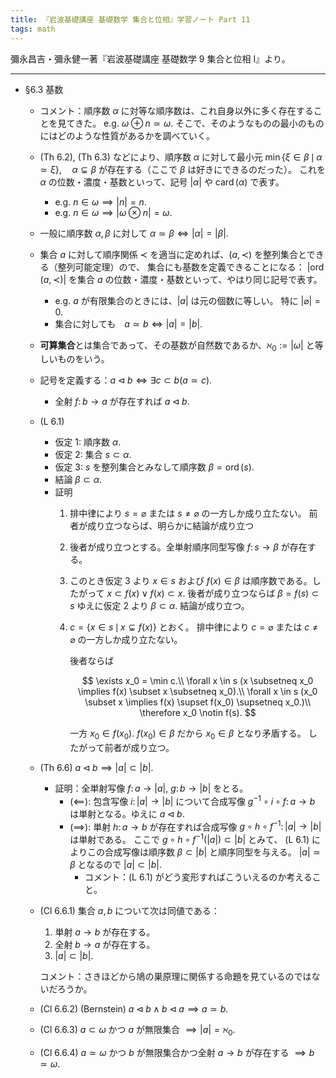 ```yaml
---
title: 『岩波基礎講座 基礎数学 集合と位相』学習ノート Part 11
tags: math
---
```


彌永昌吉・彌永健一著『岩波基礎講座 基礎数学 9 集合と位相 I』より。

----

* §6.3 基数
  * コメント：順序数 $\alpha$ に対等な順序数は、これ自身以外に多く存在することを見てきた。
    e.g. $\omega \oplus n \simeq \omega.$
    そこで、そのようなものの最小のものにはどのような性質があるかを調べていく。
  * (Th 6.2), (Th 6.3) などにより、順序数 $\alpha$ に対して最小元
    $\min \lbrace \xi \in \beta\,\mid\, \alpha \simeq \xi\rbrace, \quad\alpha \subsetneq \beta$ が存在する（ここで $\beta$ は好きにできるのだった）。
    これを $\alpha$ の位数・濃度・基数といって、記号 $\lvert \alpha \rvert$ や $\operatorname{card}(\alpha)$ で表す。
    * e.g. $n \in \omega \implies \lvert n \rvert = n.$
    * e.g. $n \in \omega \implies \lvert \omega \otimes n \rvert = \omega.$
  * 一般に順序数 $\alpha, \beta$ に対して $\alpha \simeq \beta \iff \lvert\alpha\rvert = \lvert\beta\rvert.$
  * 集合 $a$ に対して順序関係 $\prec$ を適当に定めれば、$(a, \prec)$ を整列集合とできる（整列可能定理）ので、
    集合にも基数を定義できることになる：
    $\lvert\operatorname{ord}(a, \prec)\rvert$ を集合 $a$ の位数・濃度・基数といって、やはり同じ記号で表す。
    * e.g. $a$ が有限集合のときには、$\lvert a\rvert$ は元の個数に等しい。
      特に $\lvert\varnothing\rvert = 0.$
    * 集合に対しても　$a \simeq b \iff \lvert a\rvert = \lvert b\rvert.$
  * **可算集合**とは集合であって、その基数が自然数であるか、$\aleph_0 := \lvert \omega\rvert$ と等しいものをいう。
  * 記号を定義する：$a \triangleleft b \iff \exists c \subset b (a \simeq c).$
    * 全射 $f\colon b \longrightarrow a$ が存在すれば $a \triangleleft b.$
  * (L 6.1)
    * 仮定 1: 順序数 $\alpha.$
    * 仮定 2: 集合 $s \subset \alpha.$
    * 仮定 3: $s$ を整列集合とみなして順序数 $\beta = \operatorname{ord}(s).$
    * 結論 $\beta \subset \alpha.$
    * 証明
      1. 排中律により $s = \varnothing$ または $s \ne \varnothing$ の一方しか成り立たない。
         前者が成り立つならば、明らかに結論が成り立つ
      2. 後者が成り立つとする。全単射順序同型写像 $f \colon s \longrightarrow \beta$ が存在する。
      3. このとき仮定 3 より $x \in s$ および $f(x) \in \beta$ は順序数である。したがって $x \subset f(x) \lor f(x) \subset x.$
         後者が成り立つならば $\beta = f(s) \subset s$ ゆえに仮定 2 より $\beta \subset \alpha.$ 結論が成り立つ。
      4. $c = \lbrace x \in s\,\mid\,x \subsetneq f(x)\rbrace$ とおく。
         排中律により $c = \varnothing$ または $c \ne \varnothing$ の一方しか成り立たない。

         後者ならば

         $$
         \exists x_0 = \min c.\\
         \forall x \in s (x \subsetneq x_0 \implies f(x) \subset x \subsetneq x_0).\\
         \forall x \in s (x_0 \subset x \implies f(x) \supset f(x_0) \supsetneq x_0.)\\
         \therefore x_0 \notin f(s).
         $$

         一方 $x_0 \in f(x_0).$ $f(x_0) \in \beta$ だから $x_0 \in \beta$ となり矛盾する。
        したがって前者が成り立つ。
  * (Th 6.6) $a \triangleleft b \implies \lvert a\rvert \subset \lvert b\rvert.$
    * 証明：全単射写像 $f \colon a \longrightarrow \lvert a \rvert$,
      $g \colon b \longrightarrow \lvert b\rvert$ をとる。
      * ($\impliedby$): 包含写像 $i \colon \lvert a\rvert \longrightarrow \lvert b \rvert$ について合成写像
        $g^{-1}\circ i\circ f\colon a \longrightarrow b$ は単射となる。ゆえに $a \triangleleft b.$
      * ($\implies$): 単射 $h \colon a \longrightarrow b$ が存在すれば合成写像
        $g \circ h \circ f^{-1} \colon \lvert a\rvert \longrightarrow \lvert b\rvert$ は単射である。
        ここで $g \circ h \circ f^{-1}(\lvert a\rvert) \subset \lvert b\rvert$ とみて、
        (L 6.1) によりこの合成写像は順序数 $\beta \subset \lvert b\rvert$ と順序同型を与える。
        $\lvert a\rvert \simeq \beta$ となるので $\lvert a\rvert \subset \lvert b\rvert.$
        * コメント：(L 6.1) がどう変形すればこういえるのか考えること。
  * (Cl 6.6.1) 集合 $a, b$ について次は同値である：
    1. 単射 $a \longrightarrow b$ が存在する。
    2. 全射 $b \longrightarrow a$ が存在する。
    3. $\lvert a \rvert \subset \lvert b \rvert.$

    コメント：さきほどから鳩の巣原理に関係する命題を見ているのではないだろうか。
  * (Cl 6.6.2) (Bernstein) $a \triangleleft b \land b \triangleleft a \implies a \simeq b.$
  * (Cl 6.6.3) $a \subset \omega$ かつ $a$ が無限集合 $\implies \lvert a\rvert = \aleph_0.$
  * (Cl 6.6.4) $a \simeq \omega$ かつ $b$ が無限集合かつ全射 $a \longrightarrow b$ が存在する $\implies b \simeq \omega.$
